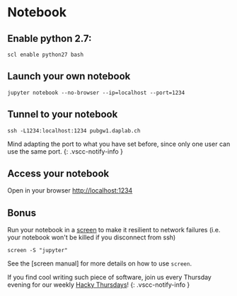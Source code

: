 Notebook
==============================


## Enable python 2.7: 

```
scl enable python27 bash
```

## Launch your own notebook

```
jupyter notebook --no-browser --ip=localhost --port=1234
```

## Tunnel to your notebook

```
ssh -L1234:localhost:1234 pubgw1.daplab.ch 
```

Mind adapting the port to what you have set before, since only one user can use the same port.
{: .vscc-notify-info }


## Access your notebook

Open in your browser [http://localhost:1234](http://localhost:1234)


## Bonus

Run your notebook in a [screen]() to make it resilient to network
failures (i.e. your notebook won't be killed if you disconnect from ssh)

```
screen -S "jupyter"
```

See the [screen manual] for more details on how to use `screen`.

If you find cool writing such piece of software, join us every Thursday evening for our weekly [Hacky Thursdays](http://daplab.ch/#hacky)!
{: .vscc-notify-info }
